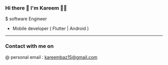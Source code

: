 ### Hi there 👋 I'm Kareem 👋🤍

$ software Engineer
* Mobile developer ( Flutter | Android )
______________________________________________

### Contact with me on

@ personal email : kareembaz15@gmail.com



<!--
**kareembaz/kareembaz** is a ✨ _special_ ✨ repository because its `README.md` (this file) appears on your GitHub profile.

Here are some ideas to get you started:

- 🔭 I’m currently working on ...
- 🌱 I’m currently learning ...
- 👯 I’m looking to collaborate on ...
- 🤔 I’m looking for help with ...
- 💬 Ask me about ...
- 📫 How to reach me: ...
- 😄 Pronouns: ...
- ⚡ Fun fact: ...
-->
